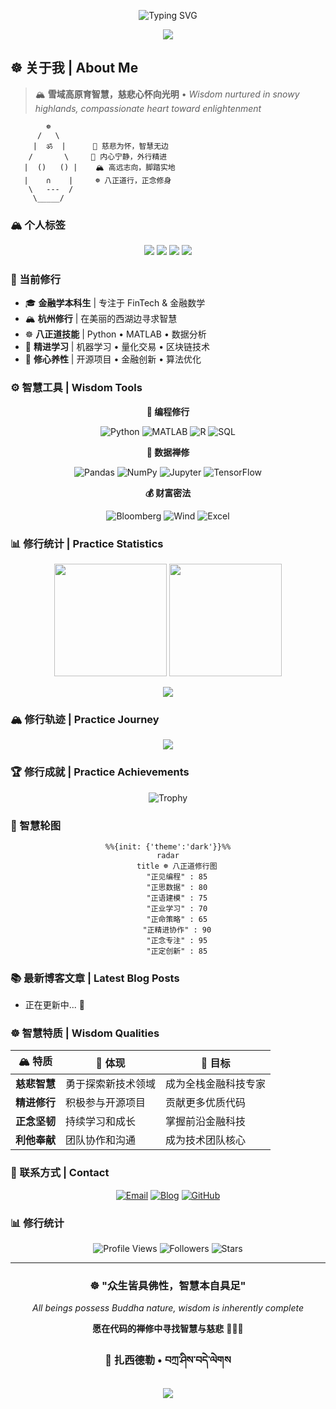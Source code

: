 <div align="center">

![Typing SVG](https://readme-typing-svg.herokuapp.com?font=Fira+Code&weight=600&size=28&duration=4000&pause=1000&color=D4AF37&center=true&vCenter=true&width=700&lines=🏔️+雪域高原，智慧之光;☸️+བཀྲ་ཤིས་བདེ་ལེགས;🌟+袁景松+%7C+Jingsong+Yuan;🙏+扎西德勒，吉祥如意)

<img src="https://capsule-render.vercel.app/api?type=waving&color=gradient&customColorList=24,25,26&height=120&section=header&text=☸️+雪域智者&fontSize=35&fontColor=fff&animation=twinkling"/>

</div>

## ☸️ 关于我 | About Me

> 🏔️ **雪域高原育智慧，慈悲心怀向光明** • *Wisdom nurtured in snowy highlands, compassionate heart toward enlightenment*

```ascii
        ☸️
      /   \
     |  ॐ  |      🙏 慈悲为怀，智慧无边
    /       \     📿 内心宁静，外行精进  
   |  ()   () |    🏔️ 高远志向，脚踏实地
   |    ∩    |     ☸️ 八正道行，正念修身
    \   ---  /
     \_____/
```

### 🏔️ 个人标签
<div align="center">

![](https://img.shields.io/badge/☸️_雪域智慧-D4AF37?style=for-the-badge&logo=&logoColor=white)
![](https://img.shields.io/badge/💰_金融科技-8B4513?style=for-the-badge&logo=&logoColor=white)
![](https://img.shields.io/badge/📿_数学建模-CD853F?style=for-the-badge&logo=&logoColor=white)
![](https://img.shields.io/badge/🏔️_杭州修行-4682B4?style=for-the-badge&logo=&logoColor=white)

</div>

### 🙏 当前修行
- 🎓 **金融学本科生** | 专注于 FinTech & 金融数学
- 🏔️ **杭州修行** | 在美丽的西湖边寻求智慧
- ☸️ **八正道技能** | Python • MATLAB • 数据分析
- 📿 **精进学习** | 机器学习 • 量化交易 • 区块链技术
- 🧘 **修心养性** | 开源项目 • 金融创新 • 算法优化

### ⚙️ 智慧工具 | Wisdom Tools

<div align="center">

**🔮 编程修行**

![Python](https://img.shields.io/badge/Python-8B4513?style=for-the-badge&logo=python&logoColor=white)
![MATLAB](https://img.shields.io/badge/MATLAB-D2691E?style=for-the-badge&logo=mathworks&logoColor=white)
![R](https://img.shields.io/badge/R-CD853F?style=for-the-badge&logo=r&logoColor=white)
![SQL](https://img.shields.io/badge/SQL-B8860B?style=for-the-badge&logo=mysql&logoColor=white)

**📿 数据禅修**

![Pandas](https://img.shields.io/badge/Pandas-A0522D?style=for-the-badge&logo=pandas&logoColor=white)
![NumPy](https://img.shields.io/badge/NumPy-8B7355?style=for-the-badge&logo=numpy&logoColor=white)
![Jupyter](https://img.shields.io/badge/Jupyter-DAA520?style=for-the-badge&logo=jupyter&logoColor=white)
![TensorFlow](https://img.shields.io/badge/TensorFlow-CD853F?style=for-the-badge&logo=tensorflow&logoColor=white)

**💰 财富密法**

![Bloomberg](https://img.shields.io/badge/Bloomberg-654321?style=for-the-badge&logo=bloomberg&logoColor=white)
![Wind](https://img.shields.io/badge/Wind_万得-8B0000?style=for-the-badge&logo=&logoColor=white)
![Excel](https://img.shields.io/badge/Excel-556B2F?style=for-the-badge&logo=microsoft-excel&logoColor=white)

</div>

### 📊 修行统计 | Practice Statistics

<div align="center">

<img height="180em" src="https://github-readme-stats.vercel.app/api?username=learnerjunjun&show_icons=true&theme=gruvbox&include_all_commits=true&count_private=true&hide_border=true"/>
<img height="180em" src="https://github-readme-stats.vercel.app/api/top-langs/?username=learnerjunjun&layout=compact&langs_count=7&theme=gruvbox&hide_border=true"/>

</div>

<div align="center">

![](https://github-readme-streak-stats.herokuapp.com/?user=learnerjunjun&theme=gruvbox&hide_border=true)

</div>

### 🏔️ 修行轨迹 | Practice Journey

<div align="center">

<img src="https://github-readme-activity-graph.vercel.app/graph?username=learnerjunjun&bg_color=282828&color=d79921&line=8ec07c&point=fe8019&area=true&hide_border=true" />

</div>



### 🏆 修行成就 | Practice Achievements

<div align="center">

![Trophy](https://github-profile-trophy.vercel.app/?username=learnerjunjun&theme=gruvbox&no-frame=true&no-bg=true&margin-w=4&row=1)

</div>

### 🔮 智慧轮图

<div align="center">

```mermaid
%%{init: {'theme':'dark'}}%%
radar
    title ☸️ 八正道修行图
    "正见编程" : 85
    "正思数据" : 80
    "正语建模" : 75
    "正业学习" : 70
    "正命策略" : 65
    "正精进协作" : 90
    "正念专注" : 95
    "正定创新" : 85
```

</div>

### 📚 最新博客文章 | Latest Blog Posts

<!-- BLOG-POST-LIST:START -->
- 正在更新中... 🔄
<!-- BLOG-POST-LIST:END -->

### ☸️ 智慧特质 | Wisdom Qualities

<div align="center">

| 🏔️ 特质 | 🙏 体现 | 📿 目标 |
|---------|---------|---------|
| **慈悲智慧** | 勇于探索新技术领域 | 成为全栈金融科技专家 |
| **精进修行** | 积极参与开源项目 | 贡献更多优质代码 |
| **正念坚韧** | 持续学习和成长 | 掌握前沿金融科技 |
| **利他奉献** | 团队协作和沟通 | 成为技术团队核心 |

</div>

### 🙏 联系方式 | Contact

<div align="center">

[![Email](https://img.shields.io/badge/📧_Email-8B4513?style=for-the-badge&logo=gmail&logoColor=white)](mailto:vyuan217@gmail.com)
[![Blog](https://img.shields.io/badge/🌐_Blog-D2691E?style=for-the-badge&logo=blogger&logoColor=white)](https://jingvc.com/)
[![GitHub](https://img.shields.io/badge/💻_GitHub-654321?style=for-the-badge&logo=github&logoColor=white)](https://github.com/learnerjunjun)

</div>

### 📊 修行统计

<div align="center">

![Profile Views](https://komarev.com/ghpvc/?username=learnerjunjun&color=8B4513&style=for-the-badge&label=访客足迹)
![Followers](https://img.shields.io/github/followers/learnerjunjun?color=CD853F&style=for-the-badge&label=随行者)
![Stars](https://img.shields.io/github/stars/learnerjunjun?color=D4AF37&style=for-the-badge&label=智慧之星)

</div>

---

<div align="center">

### ☸️ "众生皆具佛性，智慧本自具足"
*All beings possess Buddha nature, wisdom is inherently complete*

**愿在代码的禅修中寻找智慧与慈悲** 🧘‍♂️✨

### 🙏 扎西德勒 • བཀྲ་ཤིས་བདེ་ལེགས

<img src="https://capsule-render.vercel.app/api?type=waving&color=gradient&customColorList=24,25,26&height=120&section=footer&text=☸️+愿众生吉祥&fontSize=24&fontColor=fff&animation=twinkling"/>

</div>
